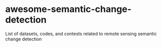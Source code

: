 # awesome-semantic-change-detection
List of datasets, codes, and contests related to remote sensing semantic change detection 
